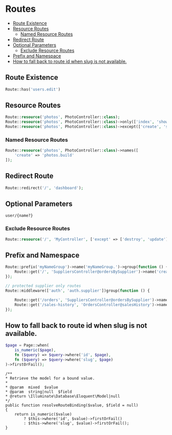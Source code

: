 # Routes

<!-- MarkdownTOC -->

- [Route Existence](#route-existence)
- [Resource Routes](#resource-routes)
    - [Named Resource Routes](#named-resource-routes)
- [Redirect Route](#redirect-route)
- [Optional Parameters](#optional-parameters)
    - [Exclude Resource Routes](#exclude-resource-routes)
- [Prefix and Namespace](#prefix-and-namespace)
- [How to fall back to route id when slug is not available.](#how-to-fall-back-to-route-id-when-slug-is-not-available)

<!-- /MarkdownTOC -->

<a id="route-existence"></a>
## Route Existence

``` php
Route::has('users.edit')
```

<a id="resource-routes"></a>
## Resource Routes

```php
Route::resource('photos', PhotoController::class);
Route::resource('photos', PhotoController::class)->only(['index', 'show']);
Route::resource('photos', PhotoController::class)->except(['create', 'store', 'update', 'destroy']);
```

<a id="named-resource-routes"></a>
### Named Resource Routes

```php
Route::resource('photos', PhotoController::class)->names([
    'create' => 'photos.build'
]);
```

<a id="redirect-route"></a>
## Redirect Route

```php
Route::redirect('/', 'dashboard');
```

<a id="optional-parameters"></a>
## Optional Parameters

    user/{name?}




<a id="markdown-exclude-resource-routes" name="exclude-resource-routes"></a>
<a id="exclude-resource-routes"></a>
### Exclude Resource Routes

```php
Route::resource('/', 'MyController', ['except' => ['destroy', 'update']]);
```


<a id="markdown-prefix-and-namespace" name="prefix-and-namespace"></a>
<a id="prefix-and-namespace"></a>
## Prefix and Namespace

```php
Route::prefix('myNameGroup')->name('myNameGroup.')->group(function () {
    Route::get('/', 'SuppliersController@ordersBySupplier')->name('create');
});
```

```php
// protected supplier only routes
Route::middleware(['auth', 'auth.supplier'])group(function () {

    Route::get('/orders', 'SuppliersController@ordersBySupplier')->name('orders');
    Route::get('/sales-history', 'OrdersController@salesHistory')->name('sales-history');
});
```


<a id="how-to-fall-back-to-route-id-when-slug-is-not-available"></a>
## How to fall back to route id when slug is not available.

```php
$page = Page::when(
    is_numeric($page),
    fn ($query) => $query->where('id', $page),
    fn ($query) => $query->where('slug', $page)
)->firstOrFail();
```

    /**
    * Retrieve the model for a bound value.
    *
    * @param  mixed  $value
    * @param  string|null  $field
    * @return \Illuminate\Database\Eloquent\Model|null
    */
    public function resolveRouteBinding($value, $field = null)
    {
        return is_numeric($value)
            ? $this->where('id', $value)->firstOrFail()
            : $this->where('slug', $value)->firstOrFail();
    }
